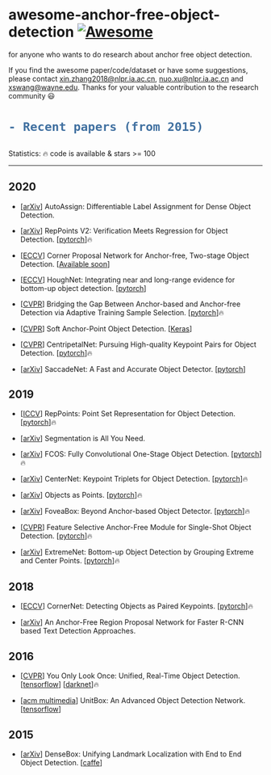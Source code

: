 # awesome-anchor-free-object-detection [![Awesome](https://awesome.re/badge.svg)](https://awesome.re)
for anyone who wants to do research about anchor free object detection.   

If you find the awesome paper/code/dataset or have some suggestions, please contact xin.zhang2018@nlpr.ia.ac.cn, nuo.xu@nlpr.ia.ac.cn and xswang@wayne.edu. Thanks for your valuable contribution to the research community :smiley:   

<h1> 

```diff
- Recent papers (from 2015)
```

</h1>

Statistics: :fire: code is available & stars >= 100

---
## 2020
- [[arXiv](https://arxiv.org/pdf/2007.03496.pdf)] AutoAssign: Differentiable Label Assignment for Dense Object Detection.

- [[arXiv](https://arxiv.org/pdf/2007.08508.pdf)] RepPoints V2: Verification Meets Regression for Object Detection. [[pytorch](https://github.com/Scalsol/RepPointsV2)]:fire:

- [[ECCV](https://arxiv.org/pdf/2007.13816.pdf)] Corner Proposal Network for Anchor-free, Two-stage Object Detection. [[Available soon](https://github.com/Duankaiwen/CPNDet)]

- [[ECCV](https://arxiv.org/pdf/2007.02355.pdf)] HoughNet: Integrating near and long-range evidence for bottom-up object detection. [[pytorch](https://github.com/nerminsamet/houghnet)]

- [[CVPR](https://arxiv.org/pdf/1912.02424.pdf)] Bridging the Gap Between Anchor-based and Anchor-free Detection via Adaptive Training Sample Selection. [[pytorch](https://github.com/sfzhang15/ATSS)]:fire:

- [[CVPR](https://arxiv.org/pdf/1911.12448.pdf)] Soft Anchor-Point Object Detection. [[Keras](https://github.com/xuannianz/SAPD)]

- [[CVPR](https://openaccess.thecvf.com/content_CVPR_2020/papers/Dong_CentripetalNet_Pursuing_High-Quality_Keypoint_Pairs_for_Object_Detection_CVPR_2020_paper.pdf)] CentripetalNet: Pursuing High-quality Keypoint Pairs for Object Detection. [[pytorch](https://github.com/KiveeDong/CentripetalNet)]:fire:

- [[arXiv](https://arxiv.org/pdf/2003.12125.pdf)] SaccadeNet: A Fast and Accurate Object Detector. [[pytorch](https://github.com/AllenPeng0209/SaccadeNet)]

## 2019
- [[ICCV](https://arxiv.org/pdf/1904.11490.pdf)] RepPoints: Point Set Representation for Object Detection. [[pytorch](https://github.com/microsoft/RepPoints)]:fire:

- [[arXiv](https://arxiv.org/pdf/1904.13300v1.pdf)] Segmentation is All You Need.

- [[arXiv](https://arxiv.org/pdf/1904.01355.pdf)] FCOS: Fully Convolutional One-Stage Object Detection. [[pytorch](https://github.com/tianzhi0549/FCOS)]:fire:

- [[arXiv](https://arxiv.org/pdf/1904.08189.pdf)] CenterNet: Keypoint Triplets for Object Detection. [[pytorch](https://github.com/Duankaiwen/CenterNet)]:fire:

- [[arXiv](https://arxiv.org/pdf/1904.07850.pdf)] Objects as Points. [[pytorch](https://github.com/xingyizhou/CenterNet)]:fire:

- [[arXiv](https://arxiv.org/pdf/1904.03797v1.pdf)] FoveaBox: Beyond Anchor-based Object Detector. [[pytorch](https://github.com/taokong/FoveaBox)]:fire:

- [[CVPR](https://arxiv.org/pdf/1903.00621.pdf)] Feature Selective Anchor-Free Module for Single-Shot Object Detection. [[pytorch](https://github.com/hdjang/Feature-Selective-Anchor-Free-Module-for-Single-Shot-Object-Detection)]:fire:

- [[arXiv](https://arxiv.org/pdf/1901.08043.pdf)] ExtremeNet: Bottom-up Object Detection by Grouping Extreme and Center Points. [[pytorch](https://github.com/xingyizhou/ExtremeNet)]:fire:

## 2018
- [[ECCV](https://arxiv.org/pdf/1808.01244.pdf)] CornerNet: Detecting Objects as Paired Keypoints. [[pytorch](https://github.com/princeton-vl/CornerNet)]:fire:

- [[arXiv](https://arxiv.org/ftp/arxiv/papers/1804/1804.09003.pdf)] An Anchor-Free Region Proposal Network for Faster R-CNN based Text Detection Approaches.

## 2016
- [[CVPR](http://openaccess.thecvf.com/content_cvpr_2016/papers/Redmon_You_Only_Look_CVPR_2016_paper.pdf)] You Only Look Once: Unified, Real-Time Object Detection. [[tensorflow](https://github.com/hizhangp/yolo_tensorflow)] [[darknet](https://github.com/pjreddie/darknet)]:fire:

- [[acm multimedia](https://arxiv.org/pdf/1608.01471.pdf)] UnitBox: An Advanced Object Detection Network. [[tensorflow](https://github.com/zhimingluo/UnitBox_TF)]

## 2015
- [[arXiv](https://arxiv.org/pdf/1509.04874.pdf)] DenseBox: Unifying Landmark Localization with End to End Object Detection. [[caffe](https://github.com/yangyi02/densebox)]